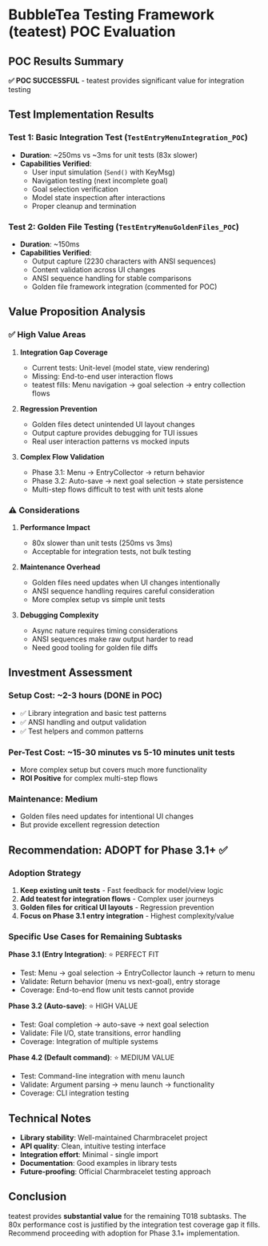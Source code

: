 # BubbleTea Testing Framework (teatest) POC Evaluation

## POC Results Summary

**✅ POC SUCCESSFUL** - teatest provides significant value for integration testing

## Test Implementation Results

### Test 1: Basic Integration Test (`TestEntryMenuIntegration_POC`)
- **Duration**: ~250ms vs ~3ms for unit tests (83x slower)
- **Capabilities Verified**:
  - User input simulation (`Send()` with KeyMsg)
  - Navigation testing (next incomplete goal)
  - Goal selection verification
  - Model state inspection after interactions
  - Proper cleanup and termination

### Test 2: Golden File Testing (`TestEntryMenuGoldenFiles_POC`) 
- **Duration**: ~150ms
- **Capabilities Verified**:
  - Output capture (2230 characters with ANSI sequences)
  - Content validation across UI changes
  - ANSI sequence handling for stable comparisons
  - Golden file framework integration (commented for POC)

## Value Proposition Analysis

### ✅ High Value Areas

1. **Integration Gap Coverage**
   - Current tests: Unit-level (model state, view rendering)
   - Missing: End-to-end user interaction flows
   - teatest fills: Menu navigation → goal selection → entry collection flows

2. **Regression Prevention**
   - Golden files detect unintended UI layout changes
   - Output capture provides debugging for TUI issues
   - Real user interaction patterns vs mocked inputs

3. **Complex Flow Validation**
   - Phase 3.1: Menu → EntryCollector → return behavior
   - Phase 3.2: Auto-save → next goal selection → state persistence
   - Multi-step flows difficult to test with unit tests alone

### ⚠️ Considerations

1. **Performance Impact**
   - 80x slower than unit tests (250ms vs 3ms)
   - Acceptable for integration tests, not bulk testing

2. **Maintenance Overhead**
   - Golden files need updates when UI changes intentionally
   - ANSI sequence handling requires careful consideration
   - More complex setup vs simple unit tests

3. **Debugging Complexity**
   - Async nature requires timing considerations
   - ANSI sequences make raw output harder to read
   - Need good tooling for golden file diffs

## Investment Assessment

### Setup Cost: ~2-3 hours (DONE in POC)
- ✅ Library integration and basic test patterns
- ✅ ANSI handling and output validation
- ✅ Test helpers and common patterns

### Per-Test Cost: ~15-30 minutes vs 5-10 minutes unit tests
- More complex setup but covers much more functionality
- **ROI Positive** for complex multi-step flows

### Maintenance: Medium
- Golden files need updates for intentional UI changes
- But provide excellent regression detection

## Recommendation: ADOPT for Phase 3.1+ ✅

### Adoption Strategy
1. **Keep existing unit tests** - Fast feedback for model/view logic
2. **Add teatest for integration flows** - Complex user journeys
3. **Golden files for critical UI layouts** - Regression prevention
4. **Focus on Phase 3.1 entry integration** - Highest complexity/value

### Specific Use Cases for Remaining Subtasks

**Phase 3.1 (Entry Integration)**: ⭐ PERFECT FIT
- Test: Menu → goal selection → EntryCollector launch → return to menu
- Validate: Return behavior (menu vs next-goal), entry storage
- Coverage: End-to-end flow unit tests cannot provide

**Phase 3.2 (Auto-save)**: ⭐ HIGH VALUE  
- Test: Goal completion → auto-save → next goal selection
- Validate: File I/O, state transitions, error handling
- Coverage: Integration of multiple systems

**Phase 4.2 (Default command)**: ⭐ MEDIUM VALUE
- Test: Command-line integration with menu launch
- Validate: Argument parsing → menu launch → functionality
- Coverage: CLI integration testing

## Technical Notes

- **Library stability**: Well-maintained Charmbracelet project
- **API quality**: Clean, intuitive testing interface  
- **Integration effort**: Minimal - single import
- **Documentation**: Good examples in library tests
- **Future-proofing**: Official Charmbracelet testing approach

## Conclusion

teatest provides **substantial value** for the remaining T018 subtasks. The 80x performance cost is justified by the integration test coverage gap it fills. Recommend proceeding with adoption for Phase 3.1+ implementation.